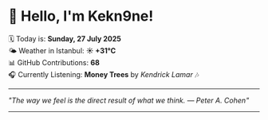 # 👋 Hello, I'm Kekn9ne!

🗓️ Today is: **Sunday, 27 July 2025**  
🌤️ Weather in Istanbul: **☀️   +31°C**  
📊 GitHub Contributions: **68**  
🎧 Currently Listening: **Money Trees** by *Kendrick Lamar* 🎶

---

_"The way we feel is the direct result of what we think. — *Peter A. Cohen*"_

---
